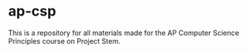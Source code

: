 # ap-csp
This is a repository for all materials made for the AP Computer Science Principles course on Project Stem.
